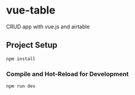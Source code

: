 # vue-table

CRUD app with vue.js and airtable

## Project Setup

```sh
npm install
```

### Compile and Hot-Reload for Development

```sh
npm run dev
```
